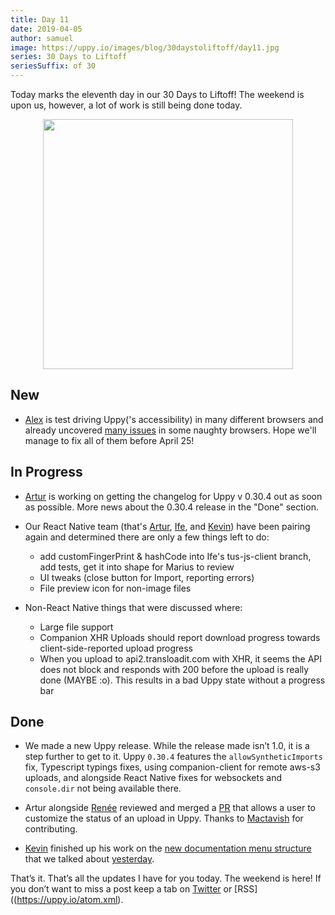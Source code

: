 ```yaml
---
title: Day 11
date: 2019-04-05
author: samuel
image: https://uppy.io/images/blog/30daystoliftoff/day11.jpg
series: 30 Days to Liftoff
seriesSuffix: of 30
---
```


Today marks the eleventh day in our 30 Days to Liftoff! The weekend is upon us, however, a lot of work is still being done today. 

<center><img width="400" src="/images/blog/30daystoliftoff/day11.jpg"><br /></center>

<!--more-->

## New

- [Alex](https://github.com/nqst) is test driving Uppy('s accessibility) in many different browsers and already uncovered [many issues](https://github.com/transloadit/uppy/issues/created_by/nqst) in some naughty browsers. Hope we'll manage to fix all of them before April 25!

## In Progress

- [Artur](https://github.com/arturi) is working on getting the changelog for Uppy v 0.30.4 out as soon as possible. More news about the 0.30.4 release in the "Done" section.

- Our React Native team (that's [Artur](https://github.com/arturi), [Ife](https://github.com/ifedapoolarewaju), and [Kevin](https://github.com/kvz)) have been pairing again and determined there are only a few things left to do:

    - add customFingerPrint & hashCode into Ife's tus-js-client branch, add tests, get it into shape for Marius to review
    - UI tweaks (close button for Import, reporting errors)
    - File preview icon for non-image files

- Non-React Native things that were discussed where:

  - Large file support
  - Companion XHR Uploads should report download progress towards client-side-reported upload progress
  - When you upload to api2.transloadit.com with XHR, it seems the API does not block and responds with 200 before the upload is really done (MAYBE :o). This results in a bad Uppy state without a progress bar

## Done

- We made a new Uppy release. While the release made isn’t 1.0, it is a step further to get to it. Uppy `0.30.4` features the `allowSyntheticImports` fix, Typescript typings fixes, using companion-client for remote aws-s3 uploads, and alongside React Native fixes for websockets and `console.dir` not being available there.

- Artur alongside [Renée](https://github.com/goto-bus-stop) reviewed and merged a [PR](https://github.com/transloadit/uppy/pull/1360) that allows a user to customize the status of an upload in Uppy. Thanks to [Mactavish](https://github.com/Mactaivsh) for contributing.

- [Kevin](https://github.com/kvz) finished up his work on the [new documentation menu structure](https://github.com/transloadit/uppy/pull/1405) that we talked about [yesterday](/blog/2019/04/liftoff-10/). 


That’s it. That’s all the updates I have for you today. The weekend is here! If you don’t want to miss a post keep a tab on [Twitter](https://twitter.com/uppy_io) or [RSS]((https://uppy.io/atom.xml).

